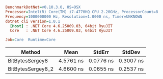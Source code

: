 ``` ini

BenchmarkDotNet=v0.10.3.0, OS=OSX
Processor=Intel(R) Core(TM) i7-4770HQ CPU 2.20GHz, ProcessorCount=8
Frequency=1000000000 Hz, Resolution=1.0000 ns, Timer=UNKNOWN
dotnet cli version=1.0.1
  [Host] : .NET Core 4.6.25009.03, 64bit RyuJIT
  Core   : .NET Core 4.6.25009.03, 64bit RyuJIT

Job=Core  Runtime=Core  

```
 |            Method |      Mean |    StdErr |    StdDev |
 |------------------ |---------- |---------- |---------- |
 |   BitBytesSergey8 | 4.5761 ns | 0.0776 ns | 0.3007 ns |
 | BitBytesSergey8_2 | 4.6600 ns | 0.0655 ns | 0.2537 ns |
